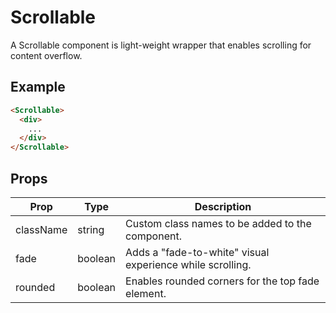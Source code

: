 # Scrollable

A Scrollable component is light-weight wrapper that enables scrolling for content overflow.


## Example

```html
<Scrollable>
  <div>
    ...
  </div>
</Scrollable>
```


## Props

| Prop | Type | Description |
| --- | --- | --- |
| className | string | Custom class names to be added to the component. |
| fade | boolean | Adds a "fade-to-white" visual experience while scrolling. |
| rounded | boolean | Enables rounded corners for the top fade element. |

